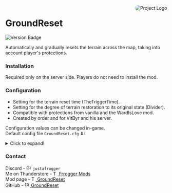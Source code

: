 <img src="https://gcdn.thunderstore.io/live/repository/icons/Frogger-GroundReset-2.4.2.png.128x128_q95.png" align="right" alt="Project Logo" style="border-radius: 10px;">

# GroundReset

![Version Badge](https://img.shields.io/badge/version-2.4.0-green.svg)

Automatically and gradually resets the terrain across the map, taking into account player's protections.

### Installation

Required only on the server side. Players do not need to install the mod.

### Configuration

- Setting for the terrain reset time (TheTriggerTime).
- Setting for the degree of terrain restoration to its original state (Divider).
- Compatible with protections from vanilla and the WardIsLove mod.
- Created by order and for VitByr and his server.

Configuration values can be changed in-game.<br>
Default config file `GroundReset.cfg` ⬇:
<details>
  <summary>Click to expand!</summary>

```markdown
[DO NOT TOUCH]

##  [Synced with Server]
# Setting type: Single
# Default value: 0
time has passed since the last trigger = 0.3177821

[General]

## Locks client config file so it can't be modified [Synced with Server]
# Setting type: Boolean
# Default value: true
ServerConfigLock = true

## Time in minutes before reset [Synced with Server]
# Setting type: Single
# Default value: 4320
TheTriggerTime = 1

## The divider for the terrain restoration. Current value will be divided by this value. [Synced with Server]
# Setting type: Single
# Default value: 1.7
Divider = 5

## If the height is lower than this value, the terrain will be reset instantly. [Synced with Server]
# Setting type: Single
# Default value: 0.2
Min Height To Stepped Reset = 0.4

## How often elapsed time will be saved to config file. [Synced with Server]
# Setting type: Single
# Default value: 120
SavedTime Update Interval (seconds) = 120
```
</details>

### Contact

Discord - <img alt="GitHub Logo" src="https://freelogopng.com/images/all_img/1691730813discord-icon-png.png" width="16"/>
`justafrogger`<br>
Me on Thunderstore - <a href="https://valheim.thunderstore.io/package/Frogger/">
<img alt="Thunderstore Logo" src="https://gcdn.thunderstore.io/live/community/valheim/PNG_color_logo_only_1_transparent.png" width="14"/>
Frrogger Mods</a><br>
Mod page - <a href="https://valheim.thunderstore.io/package/Frogger/GroundReset/">
<img alt="Thunderstore Logo" src="https://gcdn.thunderstore.io/live/community/valheim/PNG_color_logo_only_1_transparent.png" width="14"/>
GroundReset</a><br>
GitHub - <a href="https://github.com/FroggerHH/GroundReset">
<img alt="GitHub Logo" src="https://github.githubassets.com/assets/pinned-octocat-093da3e6fa40.svg" width="16"/>
GroundReset</a><br>